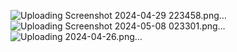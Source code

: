 ![Uploading Screenshot 2024-04-29 223458.png…]()
![Uploading Screenshot 2024-05-08 023301.png…]()
![Uploading 2024-04-26.png…]()
